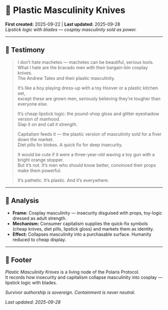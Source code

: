 # 💄 Plastic Masculinity Knives  
**First created:** 2025-09-22 | **Last updated:** 2025-09-28  
*Lipstick logic with blades — cosplay masculinity sold as power.*  

---

## 📖 Testimony  

> I don’t hate machetes — machetes can be beautiful, serious tools.  
> What I hate are the bravado men with their bargain-bin cosplay knives.  
> The Andrew Tates and their plastic masculinity.  
>  
> It’s like a boy playing dress-up with a toy Hoover or a plastic kitchen set,  
> except these are grown men, seriously believing they’re tougher than everyone else.  
>  
> It’s cheap lipstick logic: the pound-shop gloss and glitter eyeshadow version of manhood.  
> Slap it on and call it strength.  
>  
> Capitalism feeds it — the plastic version of masculinity sold for a fiver down the market.  
> Diet pills for blokes. A quick fix for deep insecurity.  
>  
> It would be cute if it were a three-year-old waving a toy gun with a bright orange stopper.  
> But it’s not. It’s men who should know better, convinced their props make them powerful.  
>  
> It’s pathetic. It’s plastic. And it’s everywhere.  

---

## 🔎 Analysis  

- **Frame:** Cosplay masculinity — insecurity disguised with props, toy-logic dressed as adult strength.  
- **Mechanism:** Consumer capitalism supplies the quick-fix symbols (cheap knives, diet pills, lipstick gloss) and markets them as identity.  
- **Effect:** Collapses masculinity into a purchasable surface. Humanity reduced to cheap display.  

---

## 🏮 Footer  

*Plastic Masculinity Knives* is a living node of the Polaris Protocol.  
It records how insecurity and capitalism collapse masculinity into cosplay — lipstick logic with blades.  

*Survivor authorship is sovereign. Containment is never neutral.*  

_Last updated: 2025-09-28_  

